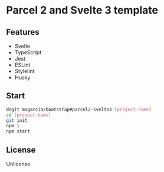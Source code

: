 # Parcel 2 and Svelte 3 template

## Features

- Svelte
- TypeScript
- Jest
- ESLint
- Stylelint
- Husky

## Start

```sh
degit magarcia/bootstrap#parcel2-svelte3 [project-name]
cd [project-name]
git init
npm i
npm start
```
## License

Unlicense